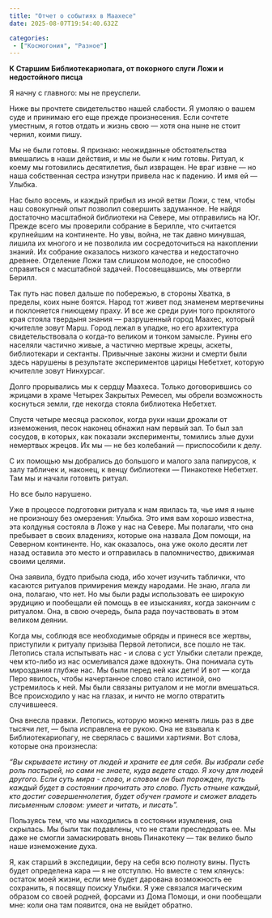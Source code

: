 ```yaml
---
title: "Отчет о событиях в Маахесе"
date: 2025-08-07T19:54:40.632Z

categories:
 - ["Космогония", "Разное"]
---
```


**К Старшим Библиотекариопага, от покорного слуги Ложи и недостойного
писца**

Я начну с главного: мы не преуспели.

Ниже вы прочтете свидетельство нашей слабости. Я умоляю о вашем суде и
принимаю его еще прежде произнесения. Если сочтете уместным, я готов
отдать и жизнь свою — хотя она ныне не стоит чернил, коими пишу.

Мы не были готовы. Я признаю: неожиданные обстоятельства вмешались в
наши действия, и мы не были к ним готовы. Ритуал, к коему мы готовились
десятилетия, был извращен. Не враг извне — но наша собственная сестра
изнутри привела нас к падению. И имя ей — Улыбка.

Нас было восемь, и каждый прибыл из иной ветви Ложи, с тем, чтобы наш
совокупный опыт позволил совершить задуманное. Не найдя достаточно
масштабной библиотеки на Севере, мы отправились на Юг. Прежде всего мы
проверили собрание в Берилле, что считается крупнейшим на континенте. Но
увы, война, не так давно минувшая, лишила их многого и не позволила им
сосредоточиться на накоплении знаний. Их собрание оказалось низкого
качества и недостаточно древнее. Отделение Ложи там слишком молодое, не
способно справиться с масштабной задачей. Посовещавшись, мы отвергли
Берилл.

Так путь нас повел дальше по побережью, в стороны Хватка, в пределы,
коих ныне боятся. Народ тот живет под знаменем мертвечины и поклоняется
гниющему праху. И все же среди руин того проклятого края стояла твердыня
знания — разрушенный город Маахес, который ючителле зовут Марш. Город
лежал в упадке, но его архитектура свидетельствовала о когда-то великом
и тонком замысле. Руины его населяли частично живые, а частично мертвые
жрецы, аскеты, библиотекари и сектанты. Привычные законы жизни и смерти
были здесь нарушены в результате экспериментов царицы Небетхет, которую
ючителле зовут Нинхурсаг.

Долго прорывались мы к сердцу Маахеса. Только договорившись со жрицами в
храме Четырех Закрытых Ремесел, мы обрели возможность коснуться земли,
где некогда стояла библиотека Небетхет.

Спустя четыре месяца раскопок, когда руки наши дрожали от изнеможения,
песок наконец обнажил нам первый зал. То был зал сосудов, в которых, как
показали эксперименты, томились злые духи немертвых жрецов. Их мы — не
без колебаний — приспособили к делу.

С их помощью мы добрались до большого и малого зала папирусов, к залу
табличек и, наконец, к венцу библиотеки — Пинакотеке Небетхет. Там мы и
начали готовить ритуал.

Но все было нарушено.

Уже в процессе подготовки ритуала к нам явилась та, чье имя я ныне не
произношу без омерзения: Улыбка. Это имя вам хорошо известна, эта
колдунья состояла в Ложе у нас на Севере. Мы полагали, что она пребывает
в своих владениях, которые она назвала Дом помощи, на Северном
континенте. Но, как оказалось, она уже около десяти лет назад оставила
это место и отправилась в паломничество, движимая своими целями.

Она заявила, будто прибыла сюда, ибо хочет изучить таблички, что
касаются ритуалов примирения между народами. Не знаю, лгала ли она,
полагаю, что нет. Но мы были рады использовать ее широкую эрудицию и
пообещали ей помощь в ее изысканиях, когда закончим с ритуалом. Она, в
свою очередь, была рада поучаствовать в этом великом деянии.

Когда мы, соблюдя все необходимые обряды и принеся все жертвы,
приступили к ритуалу призыва Первой летописи, все пошло не так. Летопись
стала испытывать нас - и слова с уст Улыбки слетали прежде, чем кто-либо
из нас осмеливался даже вдохнуть. Она понимала суть мироздания глубже
нас. Мы были перед ней как дети! И вот — когда Перо явилось, чтобы
начертанное слово стало истиной, оно устремилось к ней. Мы были связаны
ритуалом и не могли вмешаться. Все происходило у нас на глазах, и ничто
не могло отвратить случившееся.

Она внесла правки. Летопись, которую можно менять лишь раз в две тысячи
лет, — была исправлена ее рукою. Она не взывала к Библиотекариопагу, не
сверялась с вашими хартиями. Вот слова, которые она произнесла:

*“Вы скрываете истину от людей и храните ее для себя. Вы избрали себе
роль пастырей, но сами не знаете, куда ведете стадо. Я хочу для людей
другого. Если суть мира - слово, и словом он был порожден, пусть каждый
будет в состоянии прочитать это слово. Пусть отныне каждый, кто достиг
совершеннолетия, будет обучен грамоте и сможет владеть письменным
словом: умеет и читать, и писать”.*

Пользуясь тем, что мы находились в состоянии изумления, она скрылась. Мы
были так подавлены, что не стали преследовать ее. Мы даже не смогли
замаскировать вновь Пинакотеку — так велико было наше изнеможение духа.

Я, как старший в экспедиции, беру на себя всю полноту вины. Пусть будет
определена кара — я не отступлю. Но вместе с тем клянусь: остаток моей
жизни, если мне будет дарована возможность ее сохранить, я посвящу
поиску Улыбки. Я уже связался магическим образом со своей родней,
форсами из Дома Помощи, и они пообещали мне: коли она там появится, она
не выйдет обратно.
